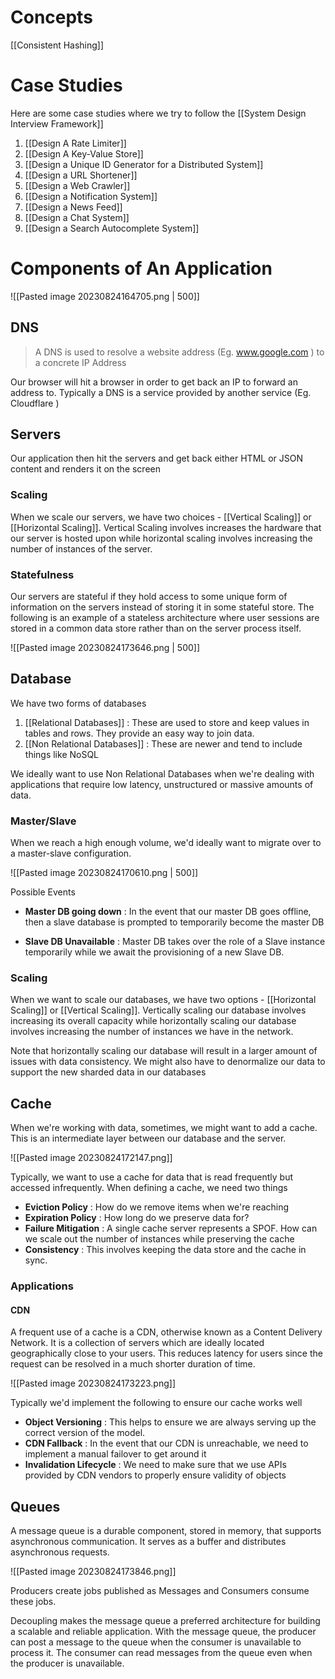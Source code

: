 
# Concepts

[[Consistent Hashing]]

# Case Studies

Here are some case studies where we try to follow the [[System Design Interview Framework]]

1. [[Design A Rate Limiter]]
2. [[Design A Key-Value Store]]
3. [[Design a Unique ID Generator for a Distributed System]]
4. [[Design a URL Shortener]]
5. [[Design a Web Crawler]]
6. [[Design a Notification System]]
7. [[Design a News Feed]]
8. [[Design a Chat System]]
9. [[Design a Search Autocomplete System]]

# Components of An Application

![[Pasted image 20230824164705.png | 500]]

## DNS

> A DNS is used to resolve a website address (Eg. www.google.com ) to a concrete IP Address

Our browser will hit a browser in order to get back an IP to forward an address to. Typically a DNS is a service provided by another service (Eg. Cloudflare )

## Servers

Our application then hit the servers and get back either HTML or JSON content and renders it on the screen

### Scaling

When we scale our servers, we have two choices - [[Vertical Scaling]] or [[Horizontal Scaling]]. Vertical Scaling involves increases the hardware that our server is hosted upon while horizontal scaling involves increasing the number of instances of the server. 

### Statefulness

Our servers are stateful if they hold access to some unique form of information on the servers instead of storing it in some stateful store. The following is an example of a stateless architecture where user sessions are stored in a common data store rather than on the server process itself.

![[Pasted image 20230824173646.png | 500]]

## Database

We have two forms of databases

1. [[Relational Databases]] : These are used to store and keep values in tables and rows. They provide an easy way to join data.
2. [[Non Relational Databases]] : These are newer and tend to include things like NoSQL 

We ideally want to use Non Relational Databases when we're dealing with applications that require low latency, unstructured or massive amounts of data. 

### Master/Slave

When we reach a high enough volume, we'd ideally want to migrate over to a master-slave configuration. 

![[Pasted image 20230824170610.png | 500]]

Possible Events

- **Master DB going down** : In the event that our master DB goes offline, then a slave database is prompted to temporarily become the master DB
  
- **Slave DB Unavailable** : Master DB takes over the role of a Slave instance temporarily while we await the provisioning of a new Slave DB.
### Scaling

When we want to scale our databases, we have two options - [[Horizontal Scaling]] or [[Vertical Scaling]]. Vertically scaling our database involves increasing its overall capacity while horizontally scaling our database involves increasing the number of instances we have in the network.

Note that horizontally scaling our database will result in a larger amount of issues with data consistency. We might also have to denormalize our data to support the new sharded data in our databases

## Cache

When we're working with data, sometimes, we might want to add a cache. This is an intermediate layer between our database and the server.

![[Pasted image 20230824172147.png]]

Typically, we want to use a cache for data that is read frequently but accessed infrequently. When defining a cache, we need two things

- **Eviction Policy** : How do we remove items when we're reaching 
- **Expiration Policy** : How long do we preserve data for? 
- **Failure Mitigation** : A single cache server represents a SPOF. How can we scale out the number of instances while preserving the cache 
- **Consistency** : This involves keeping the data store and the cache in sync. 

### Applications

#### CDN

A frequent use of a cache is a CDN, otherwise known as a Content Delivery Network. It is a collection of servers which are ideally located geographically close to your users. This reduces latency for users since the request can be resolved in a much shorter duration of time.

![[Pasted image 20230824173223.png]]

Typically we'd implement the following to ensure our cache works well

- **Object Versioning** : This helps to ensure we are always serving up the correct version of the model.
- **CDN Fallback** : In the event that our CDN is unreachable, we need to implement a manual failover to get around it
- **Invalidation Lifecycle** : We need to make sure that we use APIs provided by CDN vendors to properly ensure validity of objects


## Queues

A message queue is a durable component, stored in memory, that supports asynchronous communication. It serves as a buffer and distributes asynchronous requests.

![[Pasted image 20230824173846.png]]

Producers create jobs published as Messages and Consumers consume these jobs.

Decoupling makes the message queue a preferred architecture for building a scalable and reliable application. With the message queue, the producer can post a message to the queue when the consumer is unavailable to process it. The consumer can read messages from the queue even when the producer is unavailable.
